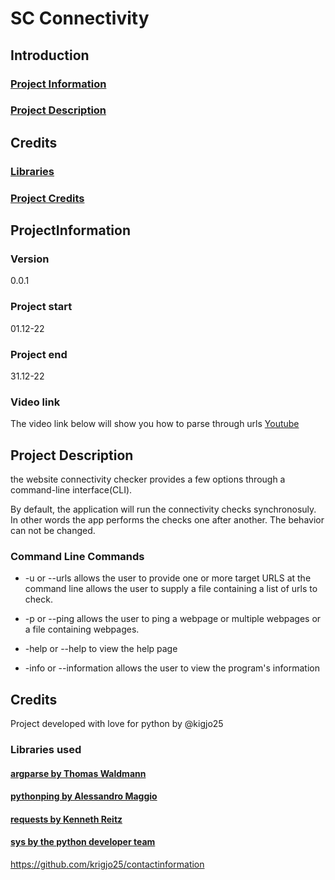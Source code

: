 # SC Connectivity


##  Introduction
### [Project Information](#ProjectInformation)<br>
### [Project Description](#ProjecDescription)<br>

##  Credits
### [Libraries](#libraries)<br>
### [Project Credits](#ProjectCredits)

##  ProjectInformation

### Version

0.0.1

### Project start

01.12-22

### Project end

31.12-22

### Video link

The video link below will show you how to parse through urls
[Youtube](https://www.youtube.com/watch?v=YzmVe6icEZI)

##  Project Description

the website connectivity checker provides a few options through a command-line interface(CLI).

By default, the application will run the connectivity checks synchronosuly. In other words the app performs the checks one after another. The behavior can not be changed.

###   Command Line Commands

- -u or --urls allows the user to provide one or more target URLS at the command line allows the user to supply a file containing a list of urls to check.

- -p or --ping allows the user to ping a webpage or multiple webpages or a file containing webpages.

- -help or --help to view the help page
- -info or --information allows the user to view the program's information

## Credits

Project developed with love for python by @kigjo25<br>

###  Libraries used

#### [argparse  by Thomas Waldmann](https://pypi.org/project/argparse/)
#### [pythonping by Alessandro Maggio](https://pypi.org/project/pythonping/)
#### [requests by  Kenneth Reitz](https://requests.readthedocs.io/en/latest/)
#### [sys by the python developer team](https://docs.python.org/3/library/sys.html)

https://github.com/krigjo25/contactinformation